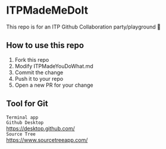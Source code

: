 # ITPMadeMeDoIt
This repo is for an ITP Github Collaboration party/playground 🎉


## How to use this repo
1. Fork this repo
2. Modify ITPMadeYouDoWhat.md
3. Commit the change 
4. Push it to your repo
5. Open a new PR for your change


## Tool for Git
`Terminal app`    
`Github Desktop`   
https://desktop.github.com/     
`Source Tree`        
https://www.sourcetreeapp.com/   
